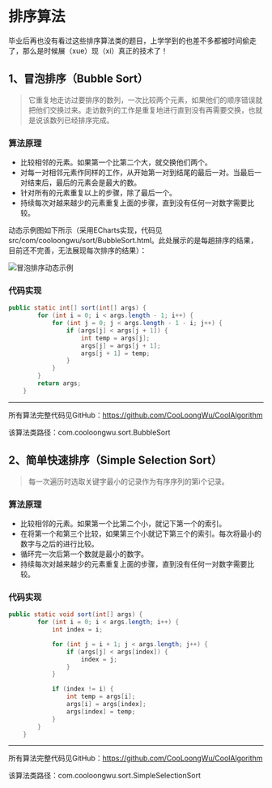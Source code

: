 # 排序算法
毕业后再也没有看过这些排序算法类的题目，上学学到的也差不多都被时间偷走了，那么是时候展（xue）现（xi）真正的技术了！

## 1、冒泡排序（Bubble Sort）
> 它重复地走访过要排序的数列，一次比较两个元素，如果他们的顺序错误就把他们交换过来。走访数列的工作是重复地进行直到没有再需要交换，也就是说该数列已经排序完成。

### 算法原理
- 比较相邻的元素。如果第一个比第二个大，就交换他们两个。
- 对每一对相邻元素作同样的工作，从开始第一对到结尾的最后一对。当最后一对结束后，最后的元素会是最大的数。
- 针对所有的元素重复以上的步骤，除了最后一个。
- 持续每次对越来越少的元素重复上面的步骤，直到没有任何一对数字需要比较。

动态示例图如下所示（采用ECharts实现，代码见src/com/cooloongwu/sort/BubbleSort.html。此处展示的是每趟排序的结果，目前还不完善，无法展现每次排序的结果）：

![冒泡排序动态示例](http://img.blog.csdn.net/20170523151904537?watermark/2/text/aHR0cDovL2Jsb2cuY3Nkbi5uZXQvdTAxMDk3NjIxMw==/font/5a6L5L2T/fontsize/400/fill/I0JBQkFCMA==/dissolve/70/gravity/SouthEast)

### 代码实现
```java
public static int[] sort(int[] args) {
        for (int i = 0; i < args.length - 1; i++) {
            for (int j = 0; j < args.length - 1 - i; j++) {
                if (args[j] < args[j + 1]) {
                    int temp = args[j];
                    args[j] = args[j + 1];
                    args[j + 1] = temp;
                }
            }
        }
        return args;
    }
```


------
所有算法完整代码见GitHub：https://github.com/CooLoongWu/CoolAlgorithm

该算法类路径：com.cooloongwu.sort.BubbleSort

## 2、简单快速排序（Simple Selection Sort）
> 每一次遍历时选取关键字最小的记录作为有序序列的第i个记录。

### 算法原理
- 比较相邻的元素。如果第一个比第二个小，就记下第一个的索引。
- 在将第一个和第三个比较，如果第三个小就记下第三个的索引。每次将最小的数字与之后的进行比较。
- 循环完一次后第一个数就是最小的数字。
- 持续每次对越来越少的元素重复上面的步骤，直到没有任何一对数字需要比较。

### 代码实现
```java
public static void sort(int[] args) {
        for (int i = 0; i < args.length; i++) {
            int index = i;

            for (int j = i + 1; j < args.length; j++) {
                if (args[j] < args[index]) {
                    index = j;
                }
            }

            if (index != i) {
                int temp = args[i];
                args[i] = args[index];
                args[index] = temp;
            }
        }
    }
```


------
所有算法完整代码见GitHub：https://github.com/CooLoongWu/CoolAlgorithm

该算法类路径：com.cooloongwu.sort.SimpleSelectionSort